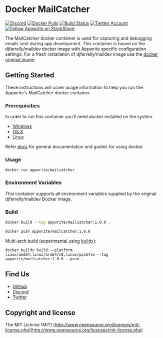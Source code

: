 # Docker MailCatcher

[![Discord](https://img.shields.io/discord/564160730845151244?label=discord&style=flat-square)](https://appwrite.io/discord)
[![Docker Pulls](https://img.shields.io/docker/pulls/appwrite/mailcatcher?color=f02e65&style=flat-square)](https://hub.docker.com/r/appwrite/mailcatcher)
[![Build Status](https://img.shields.io/travis/com/appwrite/docker-mailcatcher?style=flat-square)](https://travis-ci.com/appwrite/docker-mailcatcher)
[![Twitter Account](https://img.shields.io/twitter/follow/appwrite_io?color=00acee&label=twitter&style=flat-square)](https://twitter.com/appwrite_io)
[![Follow Appwrite on StackShare](https://img.shields.io/badge/follow%20on-stackshare-blue?style=flat-square)](https://stackshare.io/appwrite)

The MailCatcher docker container is used for capturing and debugging emails sent during app development. This container is based on the djfarrelly/maildev docker image with Appwrite specific configuration settings. For a fresh installation of djfarrelly/maildev image use the [docker original image](https://github.com/maildev/maildev).

## Getting Started

These instructions will cover usage information to help you run the Appwrite's MailCatcher docker container.

### Prerequisities

In order to run this container you'll need docker installed on the system.

* [Windows](https://docs.docker.com/docker-for-windows/install/)
* [OS X](https://docs.docker.com/docker-for-mac/install/)
* [Linux](https://docs.docker.com/engine/install/)

Refer [docs](https://docs.docker.com/) for general documentation and guides for using docker.

### Usage

```shell
docker run appwrite/mailcatcher
```

### Environment Variables

This container supports all environment variables supplied by the original djfarrelly/maildev Docker image.

### Build

```bash
docker build --tag appwrite/mailcatcher:1.0.0 .

docker push appwrite/mailcatcher:1.0.0
```

Multi-arch build (experimental using [buildx](https://github.com/docker/buildx)):

```
docker buildx build --platform linux/amd64,linux/arm64/v8,linux/ppc64le --tag appwrite/mailcatcher:1.0.0 --push .
```

## Find Us

* [GitHub](https://github.com/appwrite)
* [Discord](https://appwrite.io/discord)
* [Twitter](https://twitter.com/appwrite_io)

## Copyright and license

The MIT License (MIT) [http://www.opensource.org/licenses/mit-license.php](http://www.opensource.org/licenses/mit-license.php)

